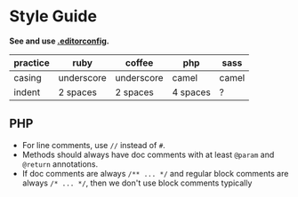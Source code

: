 # Style Guide

**See and use [.editorconfig](.editorconfig).**

practice        | ruby       | coffee     | php      | sass
---             | ---        | ---        | ---      | ---
casing          | underscore | underscore | camel    | camel
indent          | 2 spaces   | 2 spaces   | 4 spaces | ?


## PHP

* For line comments, use `//` instead of `#`.
* Methods should always have doc comments with at least `@param` and `@return` annotations.
* If doc comments are always `/** ... */` and regular block comments are always `/* ... */`, then we don't use block comments typically
